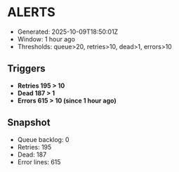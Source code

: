# ALERTS

- Generated: 2025-10-09T18:50:01Z
- Window: 1 hour ago
- Thresholds: queue>20, retries>10, dead>1, errors>10

## Triggers
- **Retries 195 > 10**
- **Dead 187 > 1**
- **Errors 615 > 10 (since 1 hour ago)**

## Snapshot
- Queue backlog: 0
- Retries: 195
- Dead: 187
- Error lines: 615

